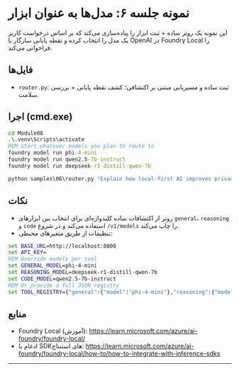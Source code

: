 <!--
CO_OP_TRANSLATOR_METADATA:
{
  "original_hash": "d28c8fdf6c32d02120403c7b4526392b",
  "translation_date": "2025-09-22T13:40:57+00:00",
  "source_file": "Module08/samples/06/README.md",
  "language_code": "fa"
}
-->
# نمونه جلسه ۶: مدل‌ها به عنوان ابزار

این نمونه یک روتر ساده + ثبت ابزار را پیاده‌سازی می‌کند که بر اساس درخواست کاربر یک مدل را انتخاب کرده و نقطه پایانی سازگار با OpenAI در Foundry Local را فراخوانی می‌کند.

## فایل‌ها
- `router.py`: ثبت ساده و مسیریابی مبتنی بر اکتشافی؛ کشف نقطه پایانی + بررسی سلامت.

## اجرا (cmd.exe)
```cmd
cd Module08
.\.venv\Scripts\activate
REM Start whatever models you plan to route to
foundry model run phi-4-mini
foundry model run qwen2.5-7b-instruct
foundry model run deepseek-r1-distill-qwen-7b

python samples\06\router.py "Explain how local-first AI improves privacy in two sentences."
```

## نکات
- روتر از اکتشافات ساده کلیدواژه‌ای برای انتخاب بین ابزارهای `general`، `reasoning` و `code` استفاده می‌کند و در شروع `/v1/models` را چاپ می‌کند.
- تنظیمات از طریق متغیرهای محیطی:
```cmd
set BASE_URL=http://localhost:8000
set API_KEY=
REM Override models per tool
set GENERAL_MODEL=phi-4-mini
set REASONING_MODEL=deepseek-r1-distill-qwen-7b
set CODE_MODEL=qwen2.5-7b-instruct
REM Or provide a full JSON registry
set TOOL_REGISTRY={"general":{"model":"phi-4-mini"},"reasoning":{"model":"deepseek-r1-distill-qwen-7b"},"code":{"model":"qwen2.5-7b-instruct"}}
```

## منابع
- Foundry Local (آموزش): https://learn.microsoft.com/azure/ai-foundry/foundry-local/
- ادغام با SDK‌های استنتاج: https://learn.microsoft.com/azure/ai-foundry/foundry-local/how-to/how-to-integrate-with-inference-sdks

---

